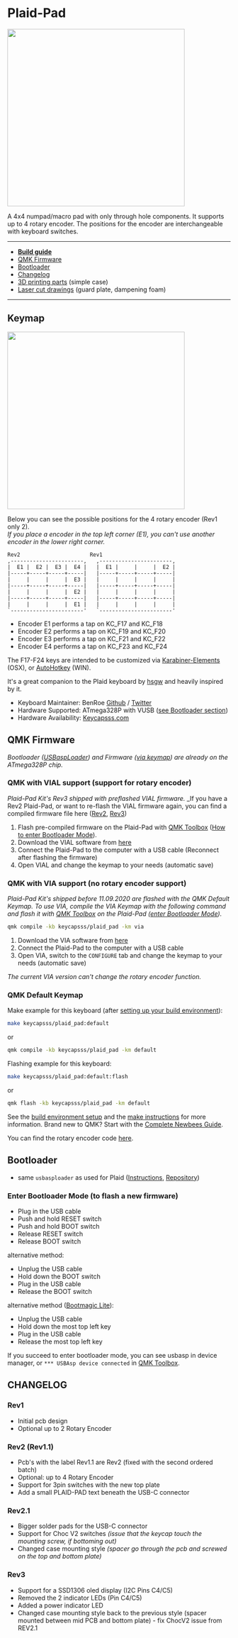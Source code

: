 # Plaid-Pad

<img src="https://i.imgur.com/KHPId3G.jpg" width="400">

A 4x4 numpad/macro pad with only through hole components. It supports up to 4 rotary encoder. The positions for the encoder are interchangeable with keyboard switches.  

---

- [**Build guide**](./buildguide_en.md)
- [QMK Firmware](#qmk-firmware)
- [Bootloader](#bootloader)
- [Changelog](#changelog)
- [3D printing parts](./3d-print) (simple case)
- [Laser cut drawings](./lasercut) (guard plate, dampening foam)

---

## Keymap

<img src="https://i.imgur.com/V82cMqq.png" width="400">

Below you can see the possible positions for the 4 rotary encoder (Rev1 only 2).  
*If you place a encoder in the top left corner (E1), you can't use another encoder in the lower right corner.*

```text
Rev2                      Rev1
,-----------------------,   ,-----------------------,
|  E1 |  E2 |  E3 |  E4 |   |  E1 |     |     |  E2 |
|-----+-----+-----+-----|   |-----+-----+-----+-----|
|     |     |     |  E3 |   |     |     |     |     |
|-----+-----+-----+-----|   |-----+-----+-----+-----|
|     |     |     |  E2 |   |     |     |     |     |
|-----+-----+-----+-----|   |-----+-----+-----+-----|
|     |     |     |  E1 |   |     |     |     |     |
`-----------------------'   `-----------------------'
```  

- Encoder E1 performs a tap on KC_F17 and KC_F18
- Encoder E2 performs a tap on KC_F19 and KC_F20
- Encoder E3 performs a tap on KC_F21 and KC_F22
- Encoder E4 performs a tap on KC_F23 and KC_F24

The F17-F24 keys are intended to be customized via [Karabiner-Elements](https://github.com/pqrs-org/Karabiner-Elements) (OSX), or [AutoHotkey](https://github.com/Lexikos/AutoHotkey_L) (WIN).

It's a great companion to the Plaid keyboard by [hsgw](https://github.com/hsgw/) and heavily inspired by it.

- Keyboard Maintainer: BenRoe [Github](https://github.com/BenRoe) / [Twitter](https://twitter.com/keycapsss)
- Hardware Supported: ATmega328P with VUSB ([see Bootloader section](#Bootloader))
- Hardware Availability: [Keycapsss.com](https://keycapsss.com)

## QMK Firmware

_Bootloader ([USBaspLoader](https://github.com/baerwolf/USBaspLoader)) and Firmware ([via keymap](https://github.com/qmk/qmk_firmware/tree/master/keyboards/keycapsss/plaid_pad)) are already on the ATmega328P chip._

### QMK with VIAL support (support for rotary encoder)

_Plaid-Pad Kit's Rev3 shipped with preflashed VIAL firmware._
_If you have a Rev2 Plaid-Pad, or want to re-flash the VIAL firmware again, you can find a compiled firmware file here ([Rev2]([keycapsss_plaid_pad_rev2_vial.hex](https://minhaskamal.github.io/DownGit/#/home?url=https://github.com/Keycapsss/Plaid-Pad/blob/master/keycapsss_plaid_pad_rev2_vial.hex)), [Rev3]([keycapsss_plaid_pad_rev3_vial.hex](https://minhaskamal.github.io/DownGit/#/home?url=https://github.com/Keycapsss/Plaid-Pad/blob/master/keycapsss_plaid_pad_rev3_vial.hex)))

1. Flash pre-compiled firmware on the Plaid-Pad with [QMK Toolbox](https://github.com/qmk/qmk_toolbox/releases) ([How to enter Bootloader Mode](#enter-bootloader-mode-to-flash-a-new-firmware)).
2. Download the VIAL software from [here](https://get.vial.today)
3. Connect the Plaid-Pad to the computer with a USB cable (Reconnect after flashing the firmware)
4. Open VIAL and change the keymap to your needs (automatic save)

### QMK with VIA support (no rotary encoder support)

_Plaid-Pad Kit's shipped before 11.09.2020 are flashed with the QMK Default Keymap._
_To use VIA, compile the VIA Keymap with the following command and flash it with [QMK Toolbox](https://github.com/qmk/qmk_toolbox/releases) on the Plaid-Pad ([enter Bootloader Mode](#enter-bootloader-mode-to-flash-a-new-firmware))._

```bash
qmk compile -kb keycapsss/plaid_pad -km via
```

1. Download the VIA software from [here](https://github.com/the-via/releases/releases/latest)
2. Connect the Plaid-Pad to the computer with a USB cable
3. Open VIA, switch to the `CONFIGURE` tab and change the keymap to your needs (automatic save)

_The current VIA version can't change the rotary encoder function._

### QMK Default Keymap

Make example for this keyboard (after [setting up your build environment](https://docs.qmk.fm/#/getting_started_build_tools)):

```bash
make keycapsss/plaid_pad:default
```

or

```bash
qmk compile -kb keycapsss/plaid_pad -km default
```

Flashing example for this keyboard:

```bash
make keycapsss/plaid_pad:default:flash
```

or

```bash
qmk flash -kb keycapsss/plaid_pad -km default
```

See the [build environment setup](https://docs.qmk.fm/#/getting_started_build_tools) and the [make instructions](https://docs.qmk.fm/#/getting_started_make_guide) for more information. Brand new to QMK? Start with the [Complete Newbees Guide](https://docs.qmk.fm/#/syllabus).

You can find the rotary encoder code [here](https://github.com/qmk/qmk_firmware/blob/95bbd799a4f86dac37fdf2354e008d2fed7f6660/keyboards/keycapsss/plaid_pad/keymaps/via/keymap.c#L71).

## Bootloader

- same `usbasploader` as used for Plaid ([Instructions](https://github.com/hsgw/plaid/blob/master/doc/en/bootloader.md), [Repository](https://github.com/hsgw/USBaspLoader/tree/plaid))

### Enter Bootloader Mode (to flash a new firmware)

- Plug in the USB cable
- Push and hold RESET switch
- Push and hold BOOT switch
- Release RESET switch
- Release BOOT switch

alternative method:

- Unplug the USB cable
- Hold down the BOOT switch
- Plug in the USB cable
- Release the BOOT switch

alternative method ([Bootmagic Lite](https://docs.qmk.fm/#/feature_bootmagic?id=bootmagic-lite)):

- Unplug the USB cable
- Hold down the most top left key
- Plug in the USB cable
- Release the most top left key

If you succeed to enter bootloader mode, you can see usbasp in device manager, or `*** USBAsp device connected` in [QMK Toolbox](https://github.com/qmk/qmk_toolbox).

## CHANGELOG

### Rev1

- Initial pcb design
- Optional up to 2 Rotary Encoder

### Rev2 (Rev1.1)

- Pcb's with the label Rev1.1 are Rev2 (fixed with the second ordered batch)
- Optional: up to 4 Rotary Encoder
- Support for 3pin switches with the new top plate
- Add a small PLAID-PAD text beneath the USB-C connector

### Rev2.1

- Bigger solder pads for the USB-C connector
- Support for Choc V2 switches _(issue that the keycap touch the mounting screw, if bottoming out)_
- Changed case mounting style _(spacer go through the pcb and screwed on the top and bottom plate)_

### Rev3

- Support for a SSD1306 oled display (I2C Pins C4/C5)
- Removed the 2 indicator LEDs (Pin C4/C5)
- Added a power indicator LED
- Changed case mounting style back to the previous style (spacer mounted between mid PCB and bottom plate) - fix ChocV2 issue from REV2.1
